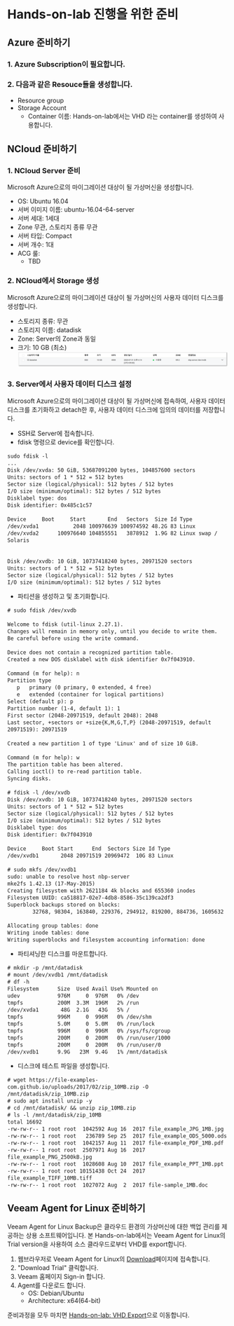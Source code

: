 # Hands-on-lab 진행을 위한 준비

## Azure 준비하기

### 1. Azure Subscription이 필요합니다.
### 2. 다음과 같은 Resouce들을 생성합니다.
- Resource group
- Storage Account
    - Container 이름: Hands-on-lab에서는 VHD 라는 container를 생성하여 사용합니다.

## NCloud 준비하기
### 1. NCloud Server 준비
Microsoft Azure으로의 마이그레이션 대상이 될 가상머신을 생성합니다.
- OS: Ubuntu 16.04
- 서버 이미지 이름: ubuntu-16.04-64-server
- 서버 세대: 1세대 
- Zone 무관, 스토리지 종류 무관
- 서버 타입: Compact
- 서버 개수: 1대
- ACG 룰:
    - TBD

### 2. NCloud에서 Storage 생성
Microsoft Azure으로의 마이그레이션 대상이 될 가상머신의 사용자 데이터 디스크를 생성합니다.
- 스토리지 종류: 무관
- 스토리지 이름: datadisk
- Zone: Server의 Zone과 동일
- 크기: 10 GB (최소)
![Datadisk](https://raw.githubusercontent.com/insobi/export-ncloud-server-to-azure-vm/master/Resources/ncloud-datadisk.png?token=AO2V6J7JJ7FMRY5KHEABF3K7EQHCQ)

### 3. Server에서 사용자 데이터 디스크 설정
Microsoft Azure으로의 마이그레이션 대상이 될 가상머신에 접속하여, 사용자 데이터 디스크를 초기화하고 detach한 후, 사용자 데이터 디스크에 임의의 데이터를 저장합니다.

- SSH로 Server에 접속합니다.
- fdisk 명령으로 device를 확인합니다.
```
sudo fdisk -l
...
Disk /dev/xvda: 50 GiB, 53687091200 bytes, 104857600 sectors
Units: sectors of 1 * 512 = 512 bytes
Sector size (logical/physical): 512 bytes / 512 bytes
I/O size (minimum/optimal): 512 bytes / 512 bytes
Disklabel type: dos
Disk identifier: 0x485c1c57

Device     Boot     Start       End   Sectors  Size Id Type
/dev/xvda1           2048 100976639 100974592 48.2G 83 Linux
/dev/xvda2      100976640 104855551   3878912  1.9G 82 Linux swap / Solaris


Disk /dev/xvdb: 10 GiB, 10737418240 bytes, 20971520 sectors
Units: sectors of 1 * 512 = 512 bytes
Sector size (logical/physical): 512 bytes / 512 bytes
I/O size (minimum/optimal): 512 bytes / 512 bytes
```

- 파티션을 생성하고 및 초기화합니다.
```
# sudo fdisk /dev/xvdb

Welcome to fdisk (util-linux 2.27.1).
Changes will remain in memory only, until you decide to write them.
Be careful before using the write command.

Device does not contain a recognized partition table.
Created a new DOS disklabel with disk identifier 0x7f043910.

Command (m for help): n
Partition type
   p   primary (0 primary, 0 extended, 4 free)
   e   extended (container for logical partitions)
Select (default p): p
Partition number (1-4, default 1): 1
First sector (2048-20971519, default 2048): 2048
Last sector, +sectors or +size{K,M,G,T,P} (2048-20971519, default 20971519): 20971519

Created a new partition 1 of type 'Linux' and of size 10 GiB.

Command (m for help): w
The partition table has been altered.
Calling ioctl() to re-read partition table.
Syncing disks.

# fdisk -l /dev/xvdb
Disk /dev/xvdb: 10 GiB, 10737418240 bytes, 20971520 sectors
Units: sectors of 1 * 512 = 512 bytes
Sector size (logical/physical): 512 bytes / 512 bytes
I/O size (minimum/optimal): 512 bytes / 512 bytes
Disklabel type: dos
Disk identifier: 0x7f043910

Device     Boot Start      End  Sectors Size Id Type
/dev/xvdb1       2048 20971519 20969472  10G 83 Linux

# sudo mkfs /dev/xvdb1
sudo: unable to resolve host nbp-server
mke2fs 1.42.13 (17-May-2015)
Creating filesystem with 2621184 4k blocks and 655360 inodes
Filesystem UUID: ca518817-02e7-4db8-8586-35c139ca2df3
Superblock backups stored on blocks:
        32768, 98304, 163840, 229376, 294912, 819200, 884736, 1605632

Allocating group tables: done
Writing inode tables: done
Writing superblocks and filesystem accounting information: done
```

- 파티셔닝한 디스크를 마운트합니다.
```
# mkdir -p /mnt/datadisk
# mount /dev/xvdb1 /mnt/datadisk
# df -h
Filesystem      Size  Used Avail Use% Mounted on
udev            976M     0  976M   0% /dev
tmpfs           200M  3.3M  196M   2% /run
/dev/xvda1       48G  2.1G   43G   5% /
tmpfs           996M     0  996M   0% /dev/shm
tmpfs           5.0M     0  5.0M   0% /run/lock
tmpfs           996M     0  996M   0% /sys/fs/cgroup
tmpfs           200M     0  200M   0% /run/user/1000
tmpfs           200M     0  200M   0% /run/user/0
/dev/xvdb1      9.9G   23M  9.4G   1% /mnt/datadisk
```

- 디스크에 테스트 파일을 생성합니다.
```
# wget https://file-examples-com.github.io/uploads/2017/02/zip_10MB.zip -O /mnt/datadisk/zip_10MB.zip
# sudo apt install unzip -y
# cd /mnt/datadisk/ && unzip zip_10MB.zip
# ls -l /mnt/datadisk/zip_10MB
total 16692
-rw-rw-r-- 1 root root  1042592 Aug 16  2017 file_example_JPG_1MB.jpg
-rw-rw-r-- 1 root root   236789 Sep 25  2017 file_example_ODS_5000.ods
-rw-rw-r-- 1 root root  1042157 Aug 11  2017 file-example_PDF_1MB.pdf
-rw-rw-r-- 1 root root  2507971 Aug 16  2017 file_example_PNG_2500kB.jpg
-rw-rw-r-- 1 root root  1028608 Aug 10  2017 file_example_PPT_1MB.ppt
-rw-rw-r-- 1 root root 10151438 Oct 24  2017 file_example_TIFF_10MB.tiff
-rw-rw-r-- 1 root root  1027072 Aug  2  2017 file-sample_1MB.doc
```

## Veeam Agent for Linux 준비하기
Veeam Agent for Linux Backup은 클라우드 환경의 가상머신에 대한 백업 관리를 제공하는 상용 소프트웨어입니다. 본 Hands-on-lab에서는 Veeam Agent for Linux의 Trial version을 사용하여 소스 클라우드로부터 VHD를 export합니다.

1. 웹브라우저로 Veeam Agent for Linux의 [Download](https://www.veeam.com/linux-cloud-server-backup-agent.html)페이지에 접속합니다.
2. "Download Trial" 클릭합니다.
3. Veeam 홈페이지 Sign-in 합니다.
4. Agent를 다운로드 합니다.
    - OS: Debian/Ubuntu
    - Architecture: x64(64-bit)

준비과정을 모두 마치면 [Hands-on-lab: VHD Export](https://github.com/insobi/export-ncloud-server-to-azure-vm/blob/master/Hands-on-lab/1.HOL_Exporting_VHD.md)으로 이동합니다.
